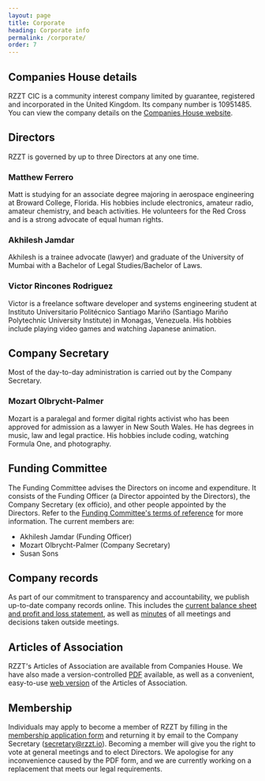 ```yaml
---
layout: page
title: Corporate
heading: Corporate info
permalink: /corporate/
order: 7
---
```


## Companies House details

RZZT CIC is a community interest company limited by guarantee, registered and incorporated in the United Kingdom. Its company number is 10951485. You can view the company details on the [Companies House website](https://beta.companieshouse.gov.uk/company/10951485).

## Directors

RZZT is governed by up to three Directors at any one time.

### Matthew Ferrero

Matt is studying for an associate degree majoring in aerospace engineering at Broward College, Florida. His hobbies include electronics, amateur radio, amateur chemistry, and beach activities. He volunteers for the Red Cross and is a strong advocate of equal human rights.

### Akhilesh Jamdar

Akhilesh is a trainee advocate (lawyer) and graduate of the University of Mumbai with a Bachelor of Legal Studies/Bachelor of Laws.

### Victor Rincones Rodriguez

Victor is a freelance software developer and systems engineering student at Instituto Universitario Politécnico Santiago Mariño (Santiago Mariño Polytechnic University Institute) in Monagas, Venezuela. His hobbies include playing video games and watching Japanese animation.

## Company Secretary

Most of the day-to-day administration is carried out by the Company Secretary.

### Mozart Olbrycht-Palmer

Mozart is a paralegal and former digital rights activist who has been approved for admission as a lawyer in New South Wales. He has degrees in music, law and legal practice. His hobbies include coding, watching Formula One, and photography.

## Funding Committee

The Funding Committee advises the Directors on income and expenditure. It consists of the Funding Officer (a Director appointed by the Directors), the Company Secretary (ex officio), and other people appointed by the Directors. Refer to the [Funding Committee's terms of reference](https://github.com/RZZT/Company-Documents/blob/master/Committee%20Terms%20of%20Reference/funding-committee.md) for more information. The current members are:

- Akhilesh Jamdar (Funding Officer)
- Mozart Olbrycht-Palmer (Company Secretary)
- Susan Sons

## Company records

As part of our commitment to transparency and accountability, we publish up-to-date company records online. This includes the [current balance sheet and profit and loss statement](https://rzzt.io/accounts/summary.html), as well as [minutes](https://github.com/RZZT/Company-Documents/tree/master/Minutes) of all meetings and decisions taken outside meetings.

## Articles of Association

RZZT's Articles of Association are available from Companies House. We have also made a version-controlled [PDF](https://github.com/RZZT/Company-Documents/blob/master/Constitution/Articles-of-Association.pdf) available, as well as a convenient, easy-to-use [web version](https://rzzt.io/articles-of-association/) of the Articles of Association.

## Membership

Individuals may apply to become a member of RZZT by filling in the [membership application form](https://github.com/RZZT/Company-Documents/blob/master/Membership%20application/Membership-Application.pdf) and returning it by email to the Company Secretary ([secretary@rzzt.io](mailto:secretary@rzzt.io)). Becoming a member will give you the right to vote at general meetings and to elect Directors. We apologise for any inconvenience caused by the PDF form, and we are currently working on a replacement that meets our legal requirements.

